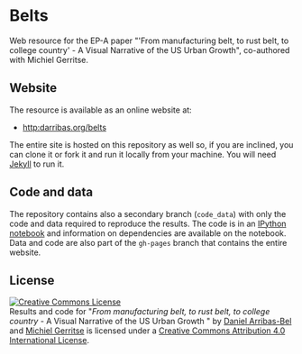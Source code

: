# Belts
Web resource for the EP-A paper "'From manufacturing belt, to rust belt, to college country' - A Visual Narrative of the US Urban Growth", co-authored with Michiel Gerritse.

## Website

The resource is available as an online website at:

* [http:darribas.org/belts](http:darribas.org/belts)

The entire site is hosted on this repository as well so, if you are inclined,
you can clone it or fork it and run it locally from your machine. You will
need [Jekyll](http://jekyllrb.com/) to run it.

## Code and data

The repository contains also a secondary branch (`code_data`) with only the code and data
required to reproduce the results. The code is in an [IPython
notebook](http://ipython.org/notebook.html) and information on dependencies 
are available on the notebook. Data and code are also part of the `gh-pages`
branch that contains the entire website.

## License

<p><a rel="license" href="http://creativecommons.org/licenses/by/4.0/"><img
alt="Creative Commons License" style="border-width:0"
src="http://i.creativecommons.org/l/by/4.0/88x31.png" /></a><br /><span
xmlns:dct="http://purl.org/dc/terms/" href="http://purl.org/dc/dcmitype/Text"
property="dct:title" rel="dct:type">Results and code for &quot;<i>From
manufacturing belt, to rust belt, to college country</i> - A Visual Narrative of the US Urban Growth
&quot;</span> by <a
xmlns:cc="http://creativecommons.org/ns#" href="http://darribas.org"
property="cc:attributionName" rel="cc:attributionURL">Daniel Arribas-Bel</a> and <a
xmlns:cc="http://creativecommons.org/ns#" href="https://sites.google.com/site/michielgerritse/"
property="cc:attributionName" rel="cc:attributionURL">Michiel Gerritse</a> is licensed under a <a rel="license"
href="http://creativecommons.org/licenses/by/4.0/">Creative Commons Attribution 4.0 International License</a>.</p>


